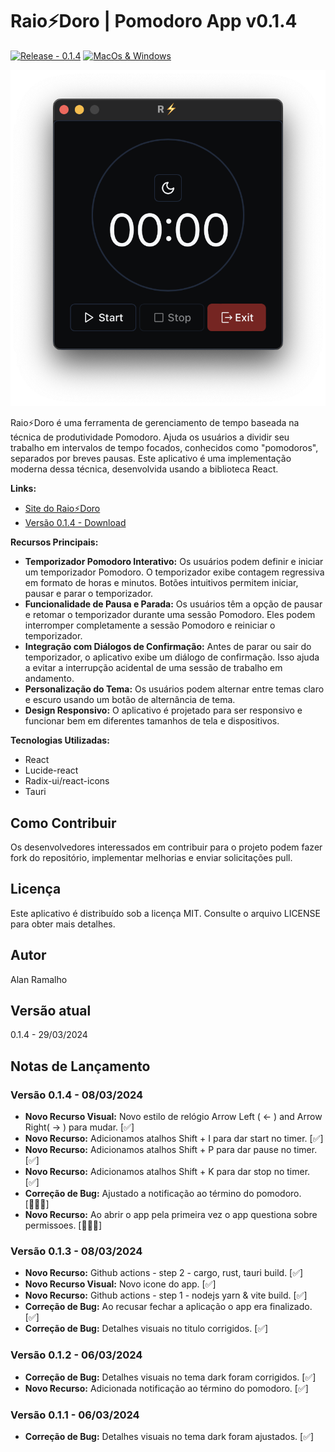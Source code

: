 # Raio⚡️Doro | Pomodoro App v0.1.4

[![Release - 0.1.4](https://img.shields.io/static/v1?label=Release&message=0.1.4&color=2ea44f)](https://github.com/raioramalho/raiodoro/releases/tag/v0.1.4)
[![MacOs & Windows](https://github.com/raioramalho/raiodoro/actions/workflows/workflow.yml/badge.svg?branch=main)](https://github.com/raioramalho/raiodoro/releases/tag/v0.1.4)

![Raio⚡️Doro App Screenshot](raiodoro.png)

Raio⚡️Doro é uma ferramenta de gerenciamento de tempo baseada na técnica de produtividade Pomodoro. Ajuda os usuários a dividir seu trabalho em intervalos de tempo focados, conhecidos como "pomodoros", separados por breves pausas. Este aplicativo é uma implementação moderna dessa técnica, desenvolvida usando a biblioteca React.

**Links:**
- [Site do Raio⚡️Doro](https://raioramalho.github.io/raiodoro-page)
- [Versão 0.1.4 - Download](https://github.com/raioramalho/raiodoro/releases/tag/v0.1.4)

**Recursos Principais:**
- **Temporizador Pomodoro Interativo:** Os usuários podem definir e iniciar um temporizador Pomodoro. O temporizador exibe contagem regressiva em formato de horas e minutos. Botões intuitivos permitem iniciar, pausar e parar o temporizador.
- **Funcionalidade de Pausa e Parada:** Os usuários têm a opção de pausar e retomar o temporizador durante uma sessão Pomodoro. Eles podem interromper completamente a sessão Pomodoro e reiniciar o temporizador.
- **Integração com Diálogos de Confirmação:** Antes de parar ou sair do temporizador, o aplicativo exibe um diálogo de confirmação. Isso ajuda a evitar a interrupção acidental de uma sessão de trabalho em andamento.
- **Personalização do Tema:** Os usuários podem alternar entre temas claro e escuro usando um botão de alternância de tema.
- **Design Responsivo:** O aplicativo é projetado para ser responsivo e funcionar bem em diferentes tamanhos de tela e dispositivos.

**Tecnologias Utilizadas:**
- React
- Lucide-react
- Radix-ui/react-icons
- Tauri

## Como Contribuir
Os desenvolvedores interessados em contribuir para o projeto podem fazer fork do repositório, implementar melhorias e enviar solicitações pull.

## Licença
Este aplicativo é distribuído sob a licença MIT. Consulte o arquivo LICENSE para obter mais detalhes.

## Autor
Alan Ramalho

## Versão atual
0.1.4 - 29/03/2024

## Notas de Lançamento

### Versão 0.1.4 - 08/03/2024
- **Novo Recurso Visual:** Novo estilo de relógio Arrow Left ( ← ) and Arrow Right( → ) para mudar. [✅]
- **Novo Recurso:** Adicionamos atalhos Shift + I  para dar start no timer. [✅]
- **Novo Recurso:** Adicionamos atalhos Shift + P  para dar pause no timer. [✅]
- **Novo Recurso:** Adicionamos atalhos Shift + K  para dar stop no timer. [✅]
- **Correção de Bug:** Ajustado a notificação ao término do pomodoro.  [👨🏾‍🔧]
- **Novo Recurso:** Ao abrir o app pela primeira vez o app questiona sobre permissoes. [👨🏾‍🔧]

### Versão 0.1.3 - 08/03/2024
- **Novo Recurso:** Github actions - step 2 - cargo, rust, tauri build. [✅] 
- **Novo Recurso Visual:** Novo icone do app. [✅]
- **Novo Recurso:** Github actions - step 1 - nodejs yarn & vite build. [✅]
- **Correção de Bug:** Ao recusar fechar a aplicação o app era finalizado. [✅]
- **Correção de Bug:** Detalhes visuais no titulo corrigidos. [✅]

### Versão 0.1.2 - 06/03/2024
- **Correção de Bug:** Detalhes visuais no tema dark foram corrigidos. [✅]
- **Novo Recurso:** Adicionada notificação ao término do pomodoro. [✅]

### Versão 0.1.1 - 06/03/2024
- **Correção de Bug:** Detalhes visuais no tema dark foram ajustados. [✅]
